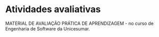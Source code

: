 # Atividades avaliativas
MATERIAL DE AVALIAÇÃO PRÁTICA DE APRENDIZAGEM - no curso de Engenharia de Software da Unicesumar.

